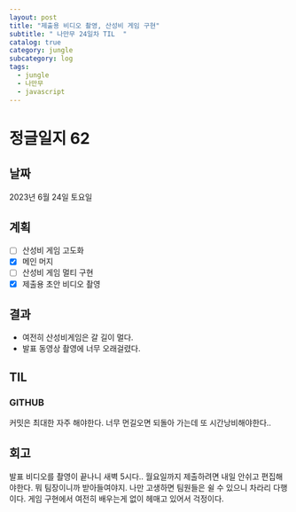 ```yaml
---
layout: post
title: "제출용 비디오 촬영, 산성비 게임 구현"
subtitle: " 나만무 24일차 TIL  "
catalog: true
category: jungle
subcategory: log
tags:
  - jungle
  - 나만무
  - javascript
---
```


# 정글일지 62

## 날짜

2023년 6월 24일 토요일

## 계획

- [ ] 산성비 게임 고도화
- [x] 메인 머지
- [ ] 산성비 게임 멀티 구현
- [x] 제출용 초안 비디오 촬영

## 결과

- 여전히 산성비게임은 갈 길이 멀다.
- 발표 동영상 촬영에 너무 오래걸렸다.

## TIL

### GITHUB

커밋은 최대한 자주 해야한다. 너무 먼길오면 되돌아 가는데 또 시간낭비해야한다..

## 회고

발표 비디오를 촬영이 끝나니 새벽 5시다.. 월요일까지 제출하려면 내일 안쉬고 편집해야한다. 뭐 팀장이니까 받아들여야지. 나만 고생하면 팀원들은 쉴 수 있으니 차라리 다행이다. 게임 구현에서 여전히 배우는게 없이 헤매고 있어서 걱정이다.
